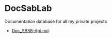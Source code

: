 # DocSabLab
Documentation database for all my private projects

- [Doc_SBSB-Api.md](Doc_SBSB-Api.md).

